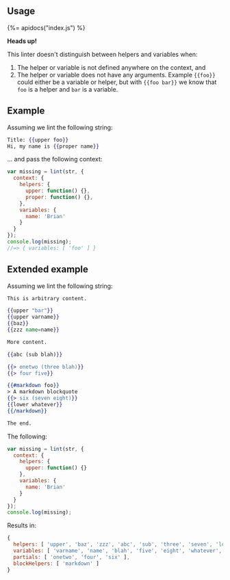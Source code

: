 ## Usage
{%= apidocs("index.js") %}

**Heads up!**

This linter doesn't distinguish between helpers and variables when:

1. The helper or variable is not defined anywhere on the context, and
2. The helper or variable does not have any arguments. Example `{{foo}}` could either be a variable or helper, but with `{{foo bar}}` we know that `foo` is a helper and `bar` is a variable.

## Example

Assuming we lint the following string:

```handlebars
Title: {{upper foo}}
Hi, my name is {{proper name}}
```

... and pass the following context:

```js
var missing = lint(str, {
  context: {
    helpers: {
      upper: function() {},
      proper: function() {},
    },
    variables: {
      name: 'Brian'
    }
  }
});
console.log(missing);
//=> { variables: [ 'foo' ] }
```

## Extended example

Assuming we lint the following string:

```handlebars
This is arbitrary content.

{{upper "bar"}}
{{upper varname}}
{{baz}}
{{zzz name=name}}

More content.

{{abc (sub blah)}}

{{> onetwo (three blah)}}
{{> four five}}

{{#markdown foo}}
> A markdown blockquote
{{> six (seven eight)}}
{{lower whatever}}
{{/markdown}}

The end.
```

The following:

```js
var missing = lint(str, {
  context: {
    helpers: {
      upper: function() {}
    },
    variables: {
      name: 'Brian'
    }
  }
});
console.log(missing);
```

Results in:

```js
{ 
  helpers: [ 'upper', 'baz', 'zzz', 'abc', 'sub', 'three', 'seven', 'lower' ],
  variables: [ 'varname', 'name', 'blah', 'five', 'eight', 'whatever', 'foo' ],
  partials: [ 'onetwo', 'four', 'six' ],
  blockHelpers: [ 'markdown' ] 
}
```
